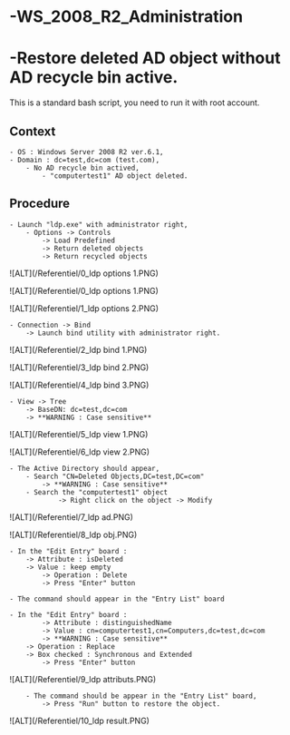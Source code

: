 # -WS_2008_R2_Administration

# -Restore deleted AD object without AD recycle bin active.
This is a standard bash script, you need to run it with root account.

## Context
	- OS : Windows Server 2008 R2 ver.6.1,
 	- Domain : dc=test,dc=com (test.com),
  		- No AD recycle bin actived,
    		- "computertest1" AD object deleted.
      
## Procedure
	- Launch "ldp.exe" with administrator right,
 		- Options -> Controls
   			-> Load Predefined
     		-> Return deleted objects
       		-> Return recycled objects
![ALT](/Referentiel/0_ldp options 1.PNG)

![ALT](/Referentiel/0_ldp options 1.PNG)
  
![ALT](/Referentiel/1_ldp options 2.PNG)

  	- Connection -> Bind
   		-> Launch bind utility with administrator right.

![ALT](/Referentiel/2_ldp bind 1.PNG)

![ALT](/Referentiel/3_ldp bind 2.PNG)

![ALT](/Referentiel/4_ldp bind 3.PNG)

	- View -> Tree
 		-> BaseDN: dc=test,dc=com
   		-> **WARNING : Case sensitive** 

![ALT](/Referentiel/5_ldp view 1.PNG)

![ALT](/Referentiel/6_ldp view 2.PNG)

	- The Active Directory should appear,
 		- Search "CN=Deleted Objects,DC=test,DC=com"
   			-> **WARNING : Case sensitive** 
   		- Search the "computertest1" object
     			-> Right click on the object -> Modify
	
![ALT](/Referentiel/7_ldp ad.PNG)

![ALT](/Referentiel/8_ldp obj.PNG)

	- In the "Edit Entry" board :
 		-> Attribute : isDeleted
   		-> Value : keep empty
     		-> Operation : Delete
       		-> Press "Enter" button

  	- The command should appear in the "Entry List" board
   
   	- In the "Edit Entry" board :
    		-> Attribute : distinguishedName
      		-> Value : cn=computertest1,cn=Computers,dc=test,dc=com
			-> **WARNING : Case sensitive** 
		-> Operation : Replace
  		-> Box checked : Synchronous and Extended
    		-> Press "Enter" button

![ALT](/Referentiel/9_ldp attributs.PNG)

      	- The command should be appear in the "Entry List" board,
       		-> Press "Run" button to restore the object.
      		
![ALT](/Referentiel/10_ldp result.PNG)
